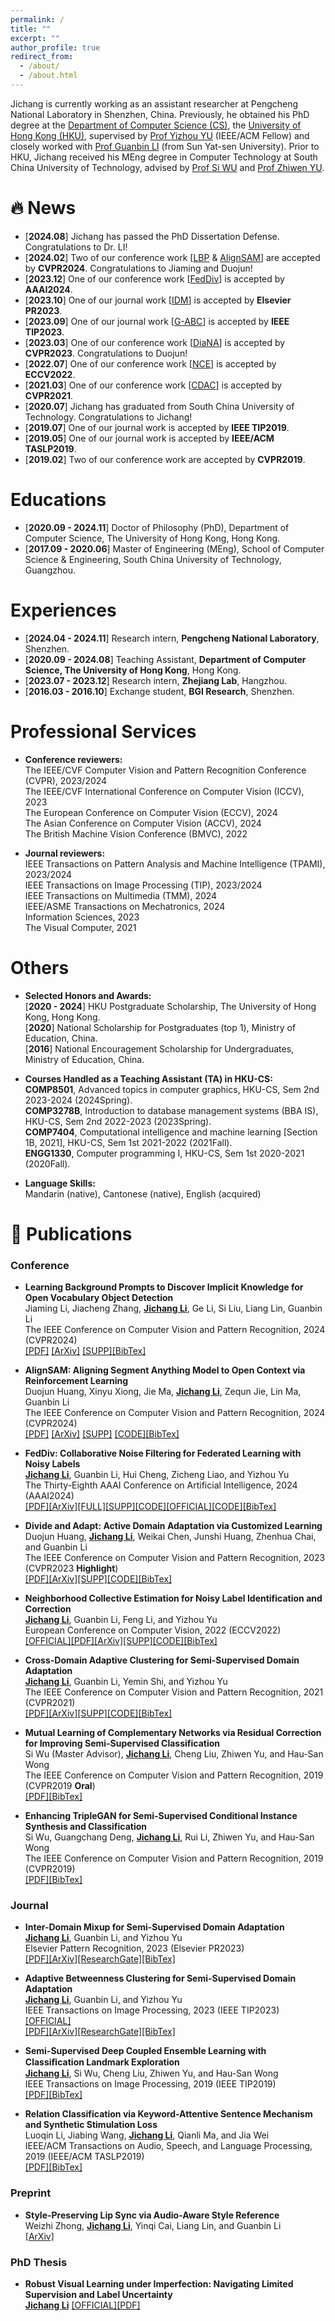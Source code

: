 ```yaml
---
permalink: /
title: ""
excerpt: ""
author_profile: true
redirect_from: 
  - /about/
  - /about.html
---
```

Jichang is currently working as an assistant researcher at Pengcheng National Laboratory in Shenzhen, China. 
Previously, he obtained his PhD degree at the [Department of Computer Science (CS)](https://www.cs.hku.hk/), the [University of Hong Kong (HKU)](https://www.hku.hk/), supervised by [Prof Yizhou YU](https://i.cs.hku.hk/~yzyu/) (IEEE/ACM Fellow) and closely worked with [Prof Guanbin LI](http://guanbinli.com/) (from Sun Yat-sen University). Prior to HKU, Jichang received his MEng degree in Computer Technology at South China University of Technology, advised by [Prof Si WU](https://scholar.google.com.hk/citations?user=RtkXrnwAAAAJ&hl=en) and [Prof  Zhiwen YU](https://scholar.google.com/citations?user=uawKm4wAAAAJ&hl=en).  

# 🔥 News

- [**2024.08**] Jichang has passed the PhD Dissertation Defense.  Congratulations to Dr. LI!
- [**2024.02**] Two of our conference work [[LBP](https://openaccess.thecvf.com/content/CVPR2024/papers/Li_Learning_Background_Prompts_to_Discover_Implicit_Knowledge_for_Open_Vocabulary_CVPR_2024_paper.pdf) & [AlignSAM](https://openaccess.thecvf.com/content/CVPR2024/papers/Huang_AlignSAM_Aligning_Segment_Anything_Model_to_Open_Context_via_Reinforcement_CVPR_2024_paper.pdf)] are accepted by **CVPR2024**.  Congratulations to Jiaming and Duojun!
- [**2023.12**] One of our conference work [[FedDiv](https://ojs.aaai.org/index.php/AAAI/article/view/28095)] is accepted by **AAAI2024**.
- [**2023.10**] One of our journal work [[IDM](https://www.sciencedirect.com/science/article/pii/S0031320323007203?via%3Dihub)] is accepted by **Elsevier PR2023**.
- [**2023.09**] One of our journal work [[G-ABC](https://ieeexplore.ieee.org/document/10269065)] is accepted by **IEEE TIP2023**.
- [**2023.03**] One of our conference work [[DiaNA](https://openaccess.thecvf.com/content/CVPR2023/papers/Huang_Divide_and_Adapt_Active_Domain_Adaptation_via_Customized_Learning_CVPR_2023_paper.pdf)] is accepted by **CVPR2023**. Congratulations to Duojun!
- [**2022.07**] One of our conference work [[NCE](https://www.ecva.net/papers/eccv_2022/papers_ECCV/html/1005_ECCV_2022_paper.php)] is accepted by **ECCV2022**.
- [**2021.03**] One of our conference work [[CDAC](https://openaccess.thecvf.com/content/CVPR2021/html/Li_Cross-Domain_Adaptive_Clustering_for_Semi-Supervised_Domain_Adaptation_CVPR_2021_paper.html)] is accepted by **CVPR2021**.
- [**2020.07**] Jichang has graduated from South China University of Technology. Congratulations to Jichang!
- [**2019.07**] One of our journal work is accepted by **IEEE TIP2019**.
- [**2019.05**] One of our journal work is accepted by **IEEE/ACM TASLP2019**.
- [**2019.02**] Two of our conference work are accepted by **CVPR2019**.


# Educations
- [**2020.09 - 2024.11**] Doctor of Philosophy (PhD), Department of Computer Science, The University of Hong Kong, Hong Kong. 
- [**2017.09 - 2020.06**] Master of Engineering (MEng), School of Computer Science & Engineering, South China University of Technology, Guangzhou.


# Experiences
- [**2024.04 - 2024.11**] Research intern,  **Pengcheng National Laboratory**, Shenzhen.
- [**2020.09 - 2024.08**] Teaching Assistant,  **Department of Computer Science, The University of Hong Kong**, Hong Kong.
- [**2023.07 - 2023.12**] Research intern,  **Zhejiang Lab**, Hangzhou.
- [**2016.03 - 2016.10**] Exchange student,  **BGI Research**, Shenzhen.



# Professional Services

- **Conference reviewers:**  
  The IEEE/CVF Computer Vision and Pattern Recognition Conference (CVPR), 2023/2024  
  The IEEE/CVF International Conference on Computer Vision (ICCV), 2023  
  The European Conference on Computer Vision (ECCV), 2024  
  The Asian Conference on Computer Vision (ACCV), 2024  
  The British Machine Vision Conference (BMVC), 2022  
  
- **Journal reviewers:**  
  IEEE Transactions on Pattern Analysis and Machine Intelligence (TPAMI), 2023/2024  
  IEEE Transactions on Image Processing (TIP), 2023/2024  
  IEEE Transactions on Multimedia (TMM), 2024  
  IEEE/ASME Transactions on Mechatronics, 2024  
  Information Sciences, 2023  
  The Visual Computer, 2021  
  
  
  
  
  
  

# Others


- **Selected Honors and Awards:**  
[**2020 - 2024**] HKU Postgraduate Scholarship, The University of Hong Kong, Hong Kong.  
[**2020**] National Scholarship for Postgraduates (top 1), Ministry of Education, China.  
[**2016**] National Encouragement Scholarship for Undergraduates, Ministry of Education, China.  

- **Courses Handled as a Teaching Assistant (TA) in HKU-CS:**  
**COMP8501**, Advanced topics in computer graphics, HKU-CS, Sem 2nd 2023-2024 (2024Spring).  
**COMP3278B**, Introduction to database management systems (BBA IS), HKU-CS, Sem 2nd 2022-2023 (2023Spring).  
**COMP7404**, Computational intelligence and machine learning [Section 1B, 2021], HKU-CS, Sem 1st 2021-2022  (2021Fall).  
**ENGG1330**, Computer programming I, HKU-CS, Sem 1st 2020-2021  (2020Fall).

- **Language Skills:**  
Mandarin (native), Cantonese (native), English (acquired)


# 📝 Publications 

### Conference

- **Learning Background Prompts to Discover Implicit Knowledge for Open Vocabulary Object Detection**  
Jiaming Li, Jiacheng Zhang, **<u>Jichang Li</u>**, Ge Li, Si Liu, Liang Lin, Guanbin Li  
The IEEE Conference on Computer Vision and Pattern Recognition, 2024 (CVPR2024)  
[[PDF]](https://openaccess.thecvf.com/content/CVPR2024/papers/Li_Learning_Background_Prompts_to_Discover_Implicit_Knowledge_for_Open_Vocabulary_CVPR_2024_paper.pdf)
[[ArXiv]](https://arxiv.org/abs/2406.00510)
[[SUPP]](https://openaccess.thecvf.com/content/CVPR2024/supplemental/Li_Learning_Background_Prompts_CVPR_2024_supplemental.pdf)[[BibTex]](https://github.com/lijichang/website/blob/main/bibtex/CVPR2024_LBP.bib)


- **AlignSAM: Aligning Segment Anything Model to Open Context via Reinforcement Learning**  
Duojun Huang, Xinyu Xiong, Jie Ma, **<u>Jichang Li</u>**, Zequn Jie, Lin Ma, Guanbin Li  
The IEEE Conference on Computer Vision and Pattern Recognition, 2024 (CVPR2024)  
[[PDF]](https://openaccess.thecvf.com/content/CVPR2024/papers/Huang_AlignSAM_Aligning_Segment_Anything_Model_to_Open_Context_via_Reinforcement_CVPR_2024_paper.pdf)
[[ArXiv]](https://arxiv.org/abs/2406.00480)
[[SUPP]](https://openaccess.thecvf.com/content/CVPR2024/supplemental/Huang_AlignSAM_Aligning_Segment_CVPR_2024_supplemental.pdf)
[[CODE]](https://github.com/Duojun-Huang/AlignSAM-CVPR2024)[[BibTex]](https://github.com/lijichang/website/blob/main/bibtex/CVPR2024_AlignSAM.bib)

- **FedDiv: Collaborative Noise Filtering for Federated Learning with Noisy Labels**  
**<u>Jichang Li</u>**, Guanbin Li, Hui Cheng, Zicheng Liao, and Yizhou Yu  
The Thirty-Eighth AAAI Conference on Artificial Intelligence, 2024 (AAAI2024)  
[[PDF]](https://ojs.aaai.org/index.php/AAAI/article/view/28095/28195)[[ArXiv]](http://arxiv.org/abs/2312.12263)[[FULL]](https://github.com/lijichang/FLNL-FedDiv/blob/main/full%20paper.pdf)[[SUPP]](https://github.com/lijichang/FLNL-FedDiv/blob/main/supp.pdf)[[CODE]](https://github.com/lijichang/FLNL-FedDiv)[[OFFICIAL]](https://ojs.aaai.org/index.php/AAAI/article/view/28095)[[CODE]](https://github.com/lijichang/FLNL-FedDiv)[[BibTex]](https://github.com/lijichang/website/blob/main/bibtex/AAAI2024_FLNL.bib)  


- **Divide and Adapt: Active Domain Adaptation via Customized Learning**  
Duojun Huang, **<u>Jichang Li</u>**, Weikai Chen, Junshi Huang, Zhenhua Chai, and Guanbin Li  
The IEEE Conference on Computer Vision and Pattern Recognition, 2023 (CVPR2023 **Highlight**)    
[[PDF]](https://openaccess.thecvf.com/content/CVPR2023/papers/Huang_Divide_and_Adapt_Active_Domain_Adaptation_via_Customized_Learning_CVPR_2023_paper.pdf)[[ArXiv]](https://arxiv.org/abs/2307.11618)[[SUPP]](https://openaccess.thecvf.com/content/CVPR2023/supplemental/Huang_Divide_and_Adapt_CVPR_2023_supplemental.pdf)[[CODE]](https://github.com/starchaser49/DiaNA-CVPR2023)[[BibTex]](https://github.com/lijichang/website/blob/main/bibtex/CVPR2023_ADA.bib)  

- **Neighborhood Collective Estimation for Noisy Label Identification and Correction**  
**<u>Jichang Li</u>**, Guanbin Li, Feng Li, and Yizhou Yu  
European Conference on Computer Vision, 2022 (ECCV2022)  
[[OFFICIAL]](https://www.ecva.net/papers/eccv_2022/papers_ECCV/html/1005_ECCV_2022_paper.php)[[PDF]](https://www.ecva.net/papers/eccv_2022/papers_ECCV/papers/136840126.pdf)[[ArXiv]](https://arxiv.org/abs/2208.03207)[[SUPP]](https://www.ecva.net/papers/eccv_2022/papers_ECCV/papers/136840126-supp.pdf)[[CODE]](https://github.com/lijichang/LNL-NCE)[[BibTex]](https://github.com/lijichang/website/blob/main/bibtex/ECCV2022_LNL_NCE.bib)  

- **Cross-Domain Adaptive Clustering for Semi-Supervised Domain Adaptation**  
**<u>Jichang Li</u>**, Guanbin Li, Yemin Shi, and Yizhou Yu  
The IEEE Conference on Computer Vision and Pattern Recognition, 2021 (CVPR2021)  
[[PDF]](https://openaccess.thecvf.com/content/CVPR2021/html/Li_Cross-Domain_Adaptive_Clustering_for_Semi-Supervised_Domain_Adaptation_CVPR_2021_paper.html)[[ArXiv]](https://arxiv.org/abs/2104.09415)[[SUPP]](https://openaccess.thecvf.com/content/CVPR2021/supplemental/Li_Cross-Domain_Adaptive_Clustering_CVPR_2021_supplemental.pdf)[[CODE]](https://github.com/lijichang/CVPR2021-SSDA)[[BibTex]](https://github.com/lijichang/website/blob/main/bibtex/CVPR2021_SSDA_CDAC.bib)

- **Mutual Learning of Complementary Networks via Residual Correction for Improving Semi-Supervised Classification**  
Si Wu (Master Advisor), **<u>Jichang Li</u>**, Cheng Liu, Zhiwen Yu, and Hau-San Wong  
The IEEE Conference on Computer Vision and Pattern Recognition, 2019 (CVPR2019 **Oral**)  
[[PDF]](http://openaccess.thecvf.com/content_CVPR_2019/papers/Wu_Mutual_Learning_of_Complementary_Networks_via_Residual_Correction_for_Improving_CVPR_2019_paper.pdf)[[BibTex]](https://github.com/lijichang/website/blob/main/bibtex/CVPR2019_SSL_ML.bib)  

- **Enhancing TripleGAN for Semi-Supervised Conditional Instance Synthesis and Classification**  
Si Wu, Guangchang Deng, **<u>Jichang Li</u>**, Rui Li, Zhiwen Yu, and Hau-San Wong  
The IEEE Conference on Computer Vision and Pattern Recognition, 2019 (CVPR2019)  
[[PDF]](http://openaccess.thecvf.com/content_CVPR_2019/papers/Wu_Enhancing_TripleGAN_for_Semi-Supervised_Conditional_Instance_Synthesis_and_Classification_CVPR_2019_paper.pdf)[[BibTex]](https://github.com/lijichang/website/blob/main/bibtex/CVPR2019_SS_Synthesis.bib)  

### Journal

- **Inter-Domain Mixup for Semi-Supervised Domain Adaptation**  
**<u>Jichang Li</u>**, Guanbin Li, and Yizhou Yu  
Elsevier Pattern Recognition, 2023 (Elsevier PR2023)  
[[PDF]](https://www.sciencedirect.com/science/article/pii/S0031320323007203?via%3Dihub)[[ArXiv]](https://arxiv.org/abs/2401.11453)[[ResearchGate]](https://www.researchgate.net/publication/374499122_Inter-domain_mixup_for_semi-supervised_domain_adaptation?_sg%5B0%5D=zzywj_gvTMrmgA3QRML2HMiJDw-jig0axvbl8pjjhrSEy4VvAgM6yR7qZlD5S-3E1CPr95dUdnZ78zs_MCtOFntrzXk_HOHRfoLUa2a1.5GGPId_ByFFEb2-VSSI50j0XQ2Aj_VJbPwHE6cR2bV46ojkz3o7aczdFnCaE_i1QTEi8769pg79X3eGHQZYlvA&_tp=eyJjb250ZXh0Ijp7ImZpcnN0UGFnZSI6Il9kaXJlY3QiLCJwYWdlIjoicHJvZmlsZSIsInByZXZpb3VzUGFnZSI6InByb2ZpbGUiLCJwb3NpdGlvbiI6InBhZ2VDb250ZW50In19)[[BibTex]](https://github.com/lijichang/website/blob/main/bibtex/PR2023_SSDA.bib)  

- **Adaptive Betweenness Clustering for Semi-Supervised Domain Adaptation**  
**<u>Jichang Li</u>**, Guanbin Li, and Yizhou Yu  
IEEE Transactions on Image Processing, 2023 (IEEE TIP2023)
[[OFFICIAL]](https://ieeexplore.ieee.org/document/10269065)  
[[PDF]](https://ieeexplore.ieee.org/stamp/stamp.jsp?tp=&arnumber=10269065)[[ArXiv]](https://arxiv.org/abs/2401.11448)[[ResearchGate]](https://www.researchgate.net/publication/374411722_Adaptive_Betweenness_Clustering_for_Semi-Supervised_Domain_Adaptation#fullTextFileContent)[[BibTex]](https://github.com/lijichang/website/blob/main/bibtex/TIP2023_SSDA.bib)



- **Semi-Supervised Deep Coupled Ensemble Learning with Classiﬁcation Landmark Exploration**  
**<u>Jichang Li</u>**, Si Wu, Cheng Liu, Zhiwen Yu, and Hau-San Wong  
IEEE Transactions on Image Processing, 2019 (IEEE TIP2019)  
[[PDF]](https://ieeexplore.ieee.org/abstract/document/8796363)[[BibTex]](https://github.com/lijichang/website/blob/main/bibtex/TIP2019_SSL.bib)  

- **Relation Classification via Keyword-Attentive Sentence Mechanism and Synthetic Stimulation Loss**  
Luoqin Li, Jiabing Wang, **<u>Jichang Li</u>**, Qianli Ma, and Jia Wei  
IEEE/ACM Transactions on Audio, Speech, and Language Processing, 2019 (IEEE/ACM TASLP2019)  
[[PDF]](https://ieeexplore.ieee.org/abstract/document/8733064)[[BibTex]](https://github.com/lijichang/website/blob/main/bibtex/TALSP2019_Relation.bib)  


### Preprint

- **Style-Preserving Lip Sync via Audio-Aware Style Reference**  
Weizhi Zhong, **<u>Jichang Li</u>**, Yinqi Cai, Liang Lin, and Guanbin Li  
[[ArXiv]](https://arxiv.org/abs/2408.05412)


### PhD Thesis

- **Robust Visual Learning under Imperfection: Navigating Limited Supervision and Label Uncertainty**  
**<u>Jichang Li</u>**
[[OFFICIAL]](https://ieeexplore.ieee.org/document/10269065)[[PDF]](https://github.com/lijichang/website/blob/5675e43999738f15e57194dab8da4e09645038f9/docs/PhD%20Thesis.pdf)




